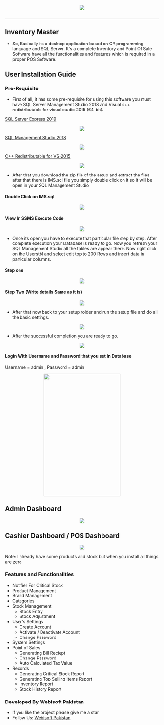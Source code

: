 # <p align="center"><img src="https://github.com/AashirKhan21/IMS-Setup/blob/main/IMS_SplashScreen.png"/><hr/></p>
## Inventory Master
* So, Basically its a desktop application based on C# programming language and SQL Server. It's a complete Inventory and Point Of Sale Software have all the functionalities and features which is required in a proper POS Software.

## User Installation Guide

### Pre-Requisite

* First of all, it has some pre-requisite for using this software you must have SQL Server Management Studio 2018 and Visual c++ redistributable for visual studio 2015 (64-bit).

[SQL Server Express 2019](https://www.microsoft.com/en-us/download/details.aspx?id=101064 "SQL Server Express 2019")

<p align="center"><img src="./media/sqlexpress2019.png"/></p>

[SQL Management Studio 2018](https://docs.microsoft.com/en-us/sql/ssms/download-sql-server-management-studio-ssms?view=sql-server-ver15 "SQL Management Studio 2018")

<p align="center"><img src="./media/sms2018.png"/></p>

[C++ Redistributable for VS-2015](https://www.microsoft.com/en-pk/download/details.aspx?id=48145 "C++ Redistributable for VS2015")

<p align="center"><img src="./media/C++package.png"/></p>


* After that you download the zip file of the setup and extract the files after that there is IMS.sql file you simply double click on it so it will be open in your SQL Management Studio

#### Double Click on IMS.sql

<p align="center"><img src="./media/IMSSQL.png"/></p>

#### View In SSMS Execute Code

<p align="center"><img src="./media/sqlview.png"/></p>


* Once its open you have to execute that particular file step by step. After complete execution your Database is ready to go. Now you refresh your SQL Management Studio all the tables are appear there. Now right click on the Userstbl and select edit top to 200 Rows and insert data in particular columns.

#### Step one

<p align="center"><img src="./media/usertbl1.png"/></p>

#### Step Two (Write details Same as it is)

<p align="center"><img src="./media/usertbl2.png"/></p>

* After that now back to your setup folder and run the setup file and do all the basic settings.

<p align="center"><img src="./media/setupwizard.png"/></p>

* After the successful completion you are ready to go. 

<p align = "center"><img src="./media/splashscreen.png"/></p>

#### Login With Username and Password that you set in Database
<p>Username = admin , Password = admin</p>

<p align="center"><img src="./media/login.png" width= "250" height="400"></p>

## Admin Dashboard
<p align="center"><img src="./media/dashboard.png"></p>

## Cashier Dashboard / POS Dashboard
<p align="center"><img src="./media/POS.png"></p>

<p> Note: I already have some products and stock but when you install all things are zero</p>

### Features and Functionalities ###
* Notifier For Critical Stock
* Product Management
* Brand Management
* Categories
* Stock Management
  * Stock Entry
  * Stock Adjustment
* User's Settings
  * Create Account
  * Activate / Deactivate Account
  * Change Password
* System Settings
* Point of Sales
  * Generating Bill Reciept
  * Change Password 
  * Auto Calculated Tax Value
* Records
  * Generating Critical Stock Report 
  * Generating Top Selling Items Report
  * Inventory Report
  * Stock History Report


### Developed By Webisoft Pakistan ###
* If you like the project please give me a star
* Follow Us:
[Webisoft Pakistan](http://www.facebook.com/WebisoftPakistan/ "Webisoft Pakistan")
